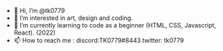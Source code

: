 - 👋 Hi, I’m @tk0779
- 👀 I’m interested in art, design and coding.
- 🌱 I’m currently learning to code as a beginner (HTML, CSS, Javascript, React). (2022)
- 📫 How to reach me : 
      discord:TK0779#8443
      twitter: tk0779
<!--
- 💞️ I’m looking to collaborate on ... 
- 📫 How to reach me ...
-->
<!---
tk0779/tk0779 is a ✨ special ✨ repository because its `README.md` (this file) appears on your GitHub profile.
You can click the Preview link to take a look at your changes.
--->
